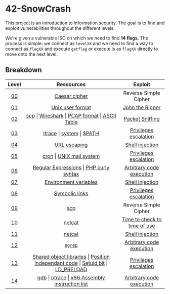 # 42-SnowCrash

This project is an introduction to information security. The goal is to find and exploit vulnerabilities throughout the different levels.

We're given a vulnerable ISO on which we need to find **14 flags**. The process is simple: we connect as `levelXX` and we need to find a way to connect as `flagXX` and execute `getflag` or execute is as `flagXX` directly to move onto the next level.

## Breakdown

| Level | Ressources | Exploit |
| :-: | :-: | :-: |
| [00](./level00/Ressources/README.md) | [Caesar cipher](https://en.wikipedia.org/wiki/Caesar_cipher) | Reverse Simple Cipher |
| [01](./level01/Ressources/README.md) | [Unix user format](https://www.cyberciti.biz/faq/understanding-etcpasswd-file-format/) | [John the Ripper](https://en.wikipedia.org/wiki/John_the_Ripper) |
| [02](./level02/Ressources/README.md) | [scp](https://linux.die.net/man/1/scp) \| [Wireshark](https://www.wireshark.org/) \| [PCAP format](https://www.reviversoft.com/en/file-extensions/pcap) \| [ASCII Table](https://www.asciitable.com/) | [Packet Sniffing](https://en.wikipedia.org/wiki/Packet_analyzer) |
| [03](./level03/Ressources/README.md) | [ltrace](https://man7.org/linux/man-pages/man1/ltrace.1.html) \| [system](https://man7.org/linux/man-pages/man3/system.3.html) \| [$PATH](https://medium.com/@jalendport/what-exactly-is-your-shell-path-2f076f02deb4) | [Privileges escalation](https://en.wikipedia.org/wiki/Privilege_escalation) |
| [04](./level04/Ressources/README.md) | [URL escaping](https://www.w3schools.com/tags/ref_urlencode.ASP) | [Shell injection](https://matklad.github.io/2021/07/30/shell-injection.html) |
| [05](./level05/Ressources/README.md) | [cron](https://en.wikipedia.org/wiki/Cron) \| [UNIX mail system](https://www3.physnet.uni-hamburg.de/physnet/Tru64-Unix/HTML/APS2SCTE/DOCU_005.HTM) | [Privileges escalation](https://en.wikipedia.org/wiki/Privilege_escalation) |
| [06](./level06/Ressources/README.md) | [Regular Expressions](https://en.wikipedia.org/wiki/Regular_expression) \| [PHP curly syntax](https://www.php.net/manual/en/language.types.string.php#language.types.string.parsing.complex) | [Arbitrary code execution](https://en.wikipedia.org/wiki/Arbitrary_code_execution#:~:text=In%20computer%20security%2C%20arbitrary%20code,or%20in%20a%20target%20process.&text=A%20program%20that%20is%20designed,an%20arbitrary%20code%20execution%20exploit.) |
| [07](./level07/Ressources/README.md) | [Environment variables](https://en.wikipedia.org/wiki/Environment_variable#:~:text=An%20environment%20variable%20is%20a,in%20which%20a%20process%20runs.) | [Shell injection](https://matklad.github.io/2021/07/30/shell-injection.html) |
| [08](./level08/Ressources/README.md) | [Symbolic links](https://en.wikipedia.org/wiki/Symbolic_link) | [Privileges escalation](https://en.wikipedia.org/wiki/Privilege_escalation) |
| [09](./level09/Ressources/README.md) | [scp](https://linux.die.net/man/1/scp) | Reverse Simple Cipher |
| [10](./level10/Ressources/README.md) | [netcat](https://en.wikipedia.org/wiki/Netcat) | [Time to check to time of use](https://en.wikipedia.org/wiki/Time-of-check_to_time-of-use) |
| [11](./level11/Ressources/README.md) | [netcat](https://en.wikipedia.org/wiki/Netcat) | [Shell injection](https://matklad.github.io/2021/07/30/shell-injection.html)|
| [12](./level12/Ressources/README.md) | [`egrep`](https://linux.die.net/man/1/egrep) | [Arbitrary code execution](https://en.wikipedia.org/wiki/Arbitrary_code_execution#:~:text=In%20computer%20security%2C%20arbitrary%20code,or%20in%20a%20target%20process.&text=A%20program%20that%20is%20designed,an%20arbitrary%20code%20execution%20exploit.) |
| [13](./level13/Ressources/README.md) | [Shared object libraries](https://tldp.org/HOWTO/Program-Library-HOWTO/shared-libraries.html) \| [Position independant code](https://en.wikipedia.org/wiki/Position-independent_code#:~:text=In%20computing%2C%20position%2Dindependent%20code,regardless%20of%20its%20absolute%20address.&text=Position%2Dindependent%20code%20can%20be,any%20memory%20address%20without%20modification.) \| [Setuid bit](https://en.wikipedia.org/wiki/Setuid) \| [LD_PRELOAD](http://www.goldsborough.me/c/low-level/kernel/2016/08/29/16-48-53-the_-ld_preload-_trick/) | [Privileges escalation](https://en.wikipedia.org/wiki/Privilege_escalation) |
| [14](./level14/Ressources/README.md) | [gdb](https://www.cs.cmu.edu/~gilpin/tutorial/) \| [ptrace](https://man7.org/linux/man-pages/man2/ptrace.2.html) \| [x86 Assembly instruction list](https://en.wikipedia.org/wiki/X86_instruction_listings) | [Arbitrary code execution](https://en.wikipedia.org/wiki/Arbitrary_code_execution#:~:text=In%20computer%20security%2C%20arbitrary%20code,or%20in%20a%20target%20process.&text=A%20program%20that%20is%20designed,an%20arbitrary%20code%20execution%20exploit.) |

